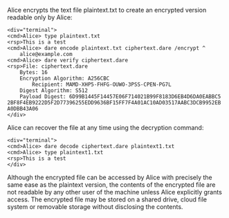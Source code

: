 
Alice encrypts the text file plaintext.txt to create an encrypted version
readable only by Alice:


~~~~
<div="terminal">
<cmd>Alice> type plaintext.txt
<rsp>This is a test
<cmd>Alice> dare encode plaintext.txt ciphertext.dare /encrypt ^
    alice@example.com 
<cmd>Alice> dare verify ciphertext.dare
<rsp>File: ciphertext.dare
    Bytes: 16
    Encryption Algorithm: A256CBC
        Recipient: MAMD-XHP5-FHFG-OUWO-3PSS-CPEN-PG7L
    Digest Algorithm: S512
    Payload Digest: 6D99B1445F14457E06F714021B99F8183D6EB4D6DA0EABBC5
2BF8F4EB9222D5F2D77396255EDD9636BF15FF7F4A01AC10AD03517AABC3DCB9952EB
A0DBB43A06
</div>
~~~~

Alice can recover the file at any time using the decryption command:


~~~~
<div="terminal">
<cmd>Alice> dare decode ciphertext.dare plaintext1.txt
<cmd>Alice> type plaintext1.txt
<rsp>This is a test
</div>
~~~~

Although the encrypted file can be accessed by Alice with precisely the same ease as the plaintext
version, the contents of the encrypted file are not readable by any other user of the machine unless 
Alice explicitly grants access. The encrypted file may be stored on a shared drive, cloud file system
or removable storage without disclosing the contents.

